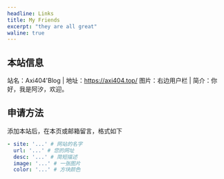 ```yaml
---
headline: Links
title: My Friends
excerpt: "they are all great"
waline: true
---
```


## 本站信息

<div class="flex gap-5">
  <span>站名：Axi404'Blog</span>
  <span>|</span>
  <span>
  地址：<a href="https://axi404.top/">https://axi404.top/</a>
  </span>
  <span>图片：右边用户栏</span>
  <span>|</span>
  <span>简介：你好，我是阿汐，欢迎。</span>
</div>

## 申请方法

添加本站后，在本页或邮箱留言，格式如下

```yaml
- site: '...' # 网站的名字
  url: '...' # 您的网址
  desc: '...' # 简短描述
  image: '...' # 一张图片
  color: '...' # 方块颜色
```


<br />
<br />

<hairy-links 
  :links="[
    {
      name: '主治医师李大华',
      url: 'https://ilovebread.buzz',
      image: 'https://cdn.statically.io/gh/Axi404/picx-images-hosting@master/Assyrian.4qr92oh1mq.png',
      color: '#e9546b',
      desc: '何地才是樂土，讓競爭做指數。',
    },
    {
      name: '小树',
      url: 'https://blog.juniortree.com',
      image: 'https://cdn.statically.io/gh/Axi404/picx-images-hosting@master/xiaoshu.7sn53widtv.jpeg',
      color: '#e9546b',
      desc: '「妳突然對我説 七里香的名字很美」',
    },
  ]"
/>